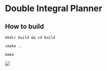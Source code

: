 # Double Integral Planner

## How to build

```
mkdir build && cd build
```

```
cmake ..
```

```
make
```

<img src="Double Integral Planner/fig/fig1.png">

